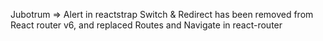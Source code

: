 Jubotrum => Alert in reactstrap
Switch & Redirect has been removed from React router v6, and replaced Routes and Navigate in react-router